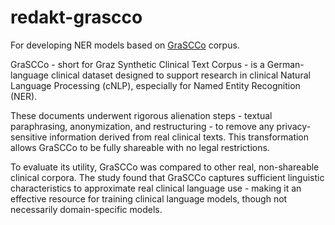 # redakt-grascco

For developing NER models based on [GraSCCo](https://zenodo.org/records/11502329) corpus.

GraSCCo - short for Graz Synthetic Clinical Text Corpus - is a German-language clinical dataset designed to support research in clinical Natural Language Processing (cNLP), especially for Named Entity Recognition (NER).

These documents underwent rigorous alienation steps - textual paraphrasing, anonymization, and restructuring - to remove any privacy-sensitive information derived from real clinical texts. This transformation allows GraSCCo to be fully shareable with no legal restrictions.

To evaluate its utility, GraSCCo was compared to other real, non-shareable clinical corpora. The study found that GraSCCo captures sufficient linguistic characteristics to approximate real clinical language use - making it an effective resource for training clinical language models, though not necessarily domain-specific models.
